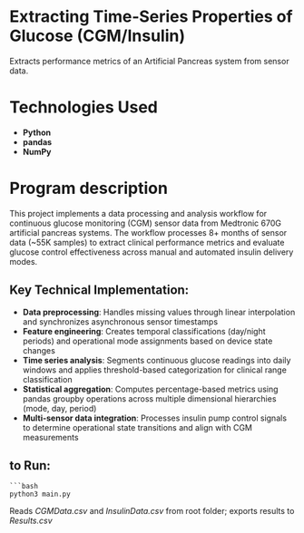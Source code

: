 # Extracting Time‑Series Properties of Glucose (CGM/Insulin)
Extracts performance metrics of an Artificial Pancreas system from
sensor data.

# Technologies Used
- **Python**
- **pandas**
- **NumPy**

# Program description
This project implements a data processing and analysis workflow for continuous glucose monitoring (CGM) sensor data from Medtronic 670G artificial pancreas systems. The workflow processes 8+ months of sensor data (~55K samples) to extract clinical performance metrics and evaluate glucose control effectiveness across manual and automated insulin delivery modes.

## Key Technical Implementation:

- **Data preprocessing**: Handles missing values through linear interpolation and synchronizes asynchronous sensor timestamps
- **Feature engineering**: Creates temporal classifications (day/night periods) and operational mode assignments based on device state changes
- **Time series analysis**: Segments continuous glucose readings into daily windows and applies threshold-based categorization for clinical range classification
- **Statistical aggregation**: Computes percentage-based metrics using pandas groupby operations across multiple dimensional hierarchies (mode, day, period)
- **Multi-sensor data integration**: Processes insulin pump control signals to determine operational state transitions and align with CGM measurements


## to Run:
    ```bash
    python3 main.py

Reads *CGMData.csv* and *InsulinData.csv* from root folder; exports results to *Results.csv*